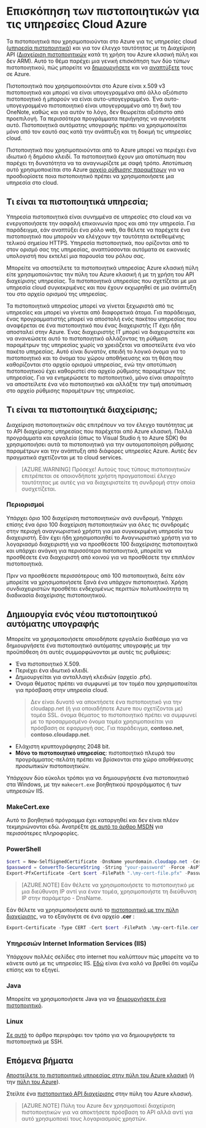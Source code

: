 <properties 
    pageTitle="Στο cloud Services και τα πιστοποιητικά διαχείρισης | Microsoft Azure" 
    description="Μάθετε πώς μπορείτε να δημιουργήσετε και να χρησιμοποιήσετε τα πιστοποιητικά με το Microsoft Azure" 
    services="cloud-services" 
    documentationCenter=".net" 
    authors="Thraka" 
    manager="timlt" 
    editor=""/>

<tags 
    ms.service="cloud-services" 
    ms.workload="tbd" 
    ms.tgt_pltfrm="na" 
    ms.devlang="na" 
    ms.topic="article" 
    ms.date="10/11/2016"
    ms.author="adegeo"/>

# <a name="certificates-overview-for-azure-cloud-services"></a>Επισκόπηση των πιστοποιητικών για τις υπηρεσίες Cloud Azure
Τα πιστοποιητικά που χρησιμοποιούνται στο Azure για τις υπηρεσίες cloud ([υπηρεσία πιστοποιητικά](#what-are-service-certificates)) και για τον έλεγχο ταυτότητας με τη Διαχείριση API ([Διαχείριση πιστοποιητικών](#what-are-management-certificates) κατά τη χρήση του Azure κλασική πύλη και δεν ARM). Αυτό το θέμα παρέχει μια γενική επισκόπηση των δύο τύπων πιστοποιητικού, πώς μπορείτε να [δημιουργήσετε](#create) και να [αναπτύξετε](#deploy) τους σε Azure.

Πιστοποιητικά που χρησιμοποιούνται στο Azure είναι x.509 v3 πιστοποιητικά και μπορεί να είναι υπογεγραμμένα από άλλο αξιόπιστο πιστοποιητικό ή μπορούν να είναι αυτο-υπογεγραμμένο. Ένα αυτο-υπογεγραμμένο πιστοποιητικό είναι υπογεγραμμένο από τη δική του OneNote, καθώς και για αυτόν το λόγο, δεν θεωρείται αξιόπιστο από προεπιλογή. Τα περισσότερα προγράμματα περιήγησης να αγνοήσετε αυτό. Πιστοποιητικά αυτόματης υπογραφής πρέπει να χρησιμοποιείται μόνο από τον εαυτό σας κατά την ανάπτυξη και τη δοκιμή τις υπηρεσίες cloud. 

Πιστοποιητικά που χρησιμοποιούνται από το Azure μπορεί να περιέχει ένα ιδιωτικό ή δημόσιο κλειδί. Τα πιστοποιητικά έχουν μια αποτύπωση που παρέχει τη δυνατότητα να τα αναγνωρίζετε με σαφή τρόπο. Αποτύπωση αυτό χρησιμοποιείται στο Azure [αρχείο ρύθμισης παραμέτρων](cloud-services-configure-ssl-certificate.md) για να προσδιορίσετε ποια πιστοποιητικό πρέπει να χρησιμοποιήσετε μια υπηρεσία στο cloud. 

## <a name="what-are-service-certificates"></a>Τι είναι τα πιστοποιητικά υπηρεσία;
Υπηρεσία πιστοποιητικά είναι συνημμένα σε υπηρεσίες στο cloud και να ενεργοποιήσετε την ασφαλή επικοινωνία προς και από την υπηρεσία. Για παράδειγμα, εάν αναπτύξει ένα ρόλο web, θα θέλετε να παρέχετε ένα πιστοποιητικό που μπορούν να ελέγχουν την ταυτότητα εκτεθειμένης τελικού σημείου HTTPS. Υπηρεσία πιστοποιητικά, που ορίζονται από το στον ορισμό σας της υπηρεσίας, αναπτύσσονται αυτόματα σε εικονικές υπολογιστή που εκτελεί μια παρουσία του ρόλου σας. 

Μπορείτε να αποστείλετε τα πιστοποιητικά υπηρεσίας Azure κλασική πύλη είτε χρησιμοποιώντας την πύλη του Azure κλασική ή με τη χρήση του API διαχείρισης υπηρεσίας. Τα πιστοποιητικά υπηρεσίας που σχετίζεται με μια υπηρεσία cloud συγκεκριμένες και που έχουν εκχωρηθεί σε μια ανάπτυξη του στο αρχείο ορισμού της υπηρεσίας.

Τα πιστοποιητικά υπηρεσίας μπορεί να γίνεται ξεχωριστά από τις υπηρεσίες και μπορεί να γίνεται από διαφορετικά άτομα. Για παράδειγμα, ένας προγραμματιστής μπορεί να αποστολή ενός πακέτου υπηρεσίας που αναφέρεται σε ένα πιστοποιητικό που ένας διαχειριστής IT έχει ήδη αποσταλεί στην Azure. Ένας διαχειριστής IT μπορεί να διαχειριστείτε και να ανανεώσετε αυτό το πιστοποιητικό αλλάζοντας τη ρύθμιση παραμέτρων της υπηρεσίας χωρίς να χρειάζεται να αποστείλετε ένα νέο πακέτο υπηρεσίας. Αυτό είναι δυνατόν, επειδή το λογικό όνομα για το πιστοποιητικό και το όνομα του χώρου αποθήκευσης και τη θέση που καθορίζονται στο αρχείο ορισμού υπηρεσίας, ενώ την αποτύπωση πιστοποιητικού έχει καθοριστεί στο αρχείο ρύθμισης παραμέτρων της υπηρεσίας. Για να ενημερώσετε το πιστοποιητικό, μόνο είναι απαραίτητο να αποστείλετε ένα νέο πιστοποιητικό και αλλάξτε την τιμή αποτύπωση στο αρχείο ρύθμισης παραμέτρων της υπηρεσίας.

## <a name="what-are-management-certificates"></a>Τι είναι τα πιστοποιητικά διαχείρισης;
Διαχείριση πιστοποιητικών σάς επιτρέπουν να τον έλεγχο ταυτότητας με το API διαχείρισης υπηρεσίας που παρέχεται από Azure κλασική. Πολλά προγράμματα και εργαλεία (όπως το Visual Studio ή το Azure SDK) θα χρησιμοποιήσει αυτά τα πιστοποιητικά για την αυτοματοποίηση ρύθμισης παραμέτρων και την ανάπτυξη από διάφορες υπηρεσίες Azure. Αυτές δεν πραγματικά σχετίζονται με το cloud services. 

>[AZURE.WARNING] Πρόσεχε! Αυτούς τους τύπους πιστοποιητικών επιτρέπεται σε οποιονδήποτε χρήστη πραγματοποιεί έλεγχο ταυτότητας με αυτές για να διαχειριστείτε τη συνδρομή στην οποία συσχετίζεται. 

### <a name="limitations"></a>Περιορισμοί
Υπάρχει όριο 100 διαχείριση πιστοποιητικών ανά συνδρομή. Υπάρχει επίσης ένα όριο 100 διαχείριση πιστοποιητικών για όλες τις συνδρομές στην περιοχή αναγνωριστικό χρήστη για μια συγκεκριμένη υπηρεσία του διαχειριστή. Εάν έχει ήδη χρησιμοποιηθεί το Αναγνωριστικό χρήστη για το λογαριασμό διαχειριστή για να προσθέσετε 100 διαχείρισης πιστοποιητικά και υπάρχει ανάγκη για περισσότερα πιστοποιητικά, μπορείτε να προσθέσετε ένα διαχειριστή από κοινού για να προσθέσετε την επιπλέον πιστοποιητικά. 

Πριν να προσθέσετε περισσότερους από 100 πιστοποιητικά, δείτε εάν μπορείτε να χρησιμοποιήσετε ξανά ένα υπάρχον πιστοποιητικό. Χρήση συνδιαχειριστών προσθέτει ενδεχομένως περιττών πολυπλοκότητα τη διαδικασία διαχείρισης πιστοποιητικού.


<a name="create"></a>
## <a name="create-a-new-self-signed-certificate"></a>Δημιουργία ενός νέου πιστοποιητικού αυτόματης υπογραφής
Μπορείτε να χρησιμοποιήσετε οποιοδήποτε εργαλείο διαθέσιμο για να δημιουργήσετε ένα πιστοποιητικό αυτόματης υπογραφής με την προϋπόθεση ότι αυτές συμμορφώνονται με αυτές τις ρυθμίσεις:

* Ένα πιστοποιητικό X.509.
* Περιέχει ένα ιδιωτικό κλειδί.
* Δημιουργείται για ανταλλαγή κλειδιών (αρχείο .pfx).
* Όνομα θέματος πρέπει να συμφωνεί με τον τομέα που χρησιμοποιείται για πρόσβαση στην υπηρεσία cloud. 
    > Δεν είναι δυνατό να αποκτήσετε ένα πιστοποιητικό για την cloudapp.net (ή για οποιαδήποτε Azure που σχετίζονται με) τομέα SSL. όνομα θέματος το πιστοποιητικό πρέπει να συμφωνεί με το προσαρμοσμένο όνομα τομέα χρησιμοποιείται για πρόσβαση σε εφαρμογή σας. Για παράδειγμα, **contoso.net**, **contoso.cloudapp.net**.
* Ελάχιστη κρυπτογράφησης 2048 bit.
* **Μόνο το πιστοποιητικό υπηρεσίας**: πιστοποιητικό πλευρά του προγράμματος-πελάτη πρέπει να βρίσκονται στο χώρο αποθήκευσης *προσωπικών* πιστοποιητικών.

Υπάρχουν δύο εύκολοι τρόποι για να δημιουργήσετε ένα πιστοποιητικό στα Windows, με την `makecert.exe` βοηθητικού προγράμματος ή των υπηρεσιών IIS.

### <a name="makecertexe"></a>MakeCert.exe

Αυτό το βοηθητικό πρόγραμμα έχει καταργηθεί και δεν είναι πλέον τεκμηριώνονται εδώ. Ανατρέξτε [σε αυτό το άρθρο MSDN](https://msdn.microsoft.com/library/windows/desktop/aa386968) για περισσότερες πληροφορίες.

### <a name="powershell"></a>PowerShell

```powershell
$cert = New-SelfSignedCertificate -DnsName yourdomain.cloudapp.net -CertStoreLocation "cert:\LocalMachine\My"
$password = ConvertTo-SecureString -String "your-password" -Force -AsPlainText
Export-PfxCertificate -Cert $cert -FilePath ".\my-cert-file.pfx" -Password $password
```

>[AZURE.NOTE] Εάν θέλετε να χρησιμοποιήσετε το πιστοποιητικό με μια διεύθυνση IP αντί για έναν τομέα, χρησιμοποιήστε τη διεύθυνση IP στην παράμετρο - DnsName.


Εάν θέλετε να χρησιμοποιήσετε αυτό το [πιστοποιητικό με την πύλη διαχείρισης](../azure-api-management-certs.md), να το εξαγάγετε σε ένα αρχείο **.cer** :

```powershell
Export-Certificate -Type CERT -Cert $cert -FilePath .\my-cert-file.cer
```

### <a name="internet-information-services-iis"></a>Υπηρεσιών Internet Information Services (IIS)

Υπάρχουν πολλές σελίδες στο internet που καλύπτουν πώς μπορείτε να το κάνετε αυτό με τις υπηρεσίες IIS. [Εδώ](https://www.sslshopper.com/article-how-to-create-a-self-signed-certificate-in-iis-7.html) είναι ένα καλό να βρεθεί ότι νομίζω επίσης και το εξηγεί. 

### <a name="java"></a>Java
Μπορείτε να χρησιμοποιήσετε Java για να [δημιουργήσετε ένα πιστοποιητικό](../app-service-web/java-create-azure-website-using-java-sdk.md#create-a-certificate).

### <a name="linux"></a>Linux
[Σε αυτό](../virtual-machines/virtual-machines-linux-mac-create-ssh-keys.md) το άρθρο περιγράφει τον τρόπο για να δημιουργήσετε τα πιστοποιητικά με SSH.

## <a name="next-steps"></a>Επόμενα βήματα

[Αποστείλετε το πιστοποιητικό υπηρεσίας στην πύλη του Azure κλασική](cloud-services-configure-ssl-certificate.md) (ή την [πύλη του Azure](cloud-services-configure-ssl-certificate-portal.md)).

Στείλτε ένα [πιστοποιητικό API διαχείρισης](../azure-api-management-certs.md) στην πύλη του Azure κλασική.

>[AZURE.NOTE] Πύλη του Azure δεν χρησιμοποιεί διαχείριση πιστοποιητικών για να αποκτήσετε πρόσβαση το API αλλά αντί για αυτό χρησιμοποιεί τους λογαριασμούς χρηστών.
